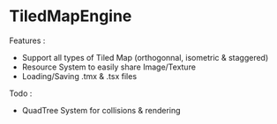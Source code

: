 TiledMapEngine
==============

Features :

- Support all types of Tiled Map (orthogonnal, isometric & staggered)
- Resource System to easily share Image/Texture
- Loading/Saving .tmx & .tsx files

Todo :
- QuadTree System for collisions & rendering

